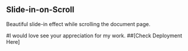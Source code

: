 ## Slide-in-on-Scroll

Beautiful slide-in effect while scrolling the document page.

#I would love see your appreciation for my work.
##[Check Deployment Here]
